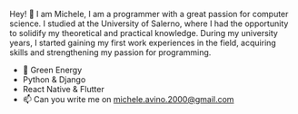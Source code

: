 Hey! 👋 I am Michele, I am a programmer with a great passion for computer science. I studied at the University of Salerno, where I had the opportunity to solidify my theoretical and practical knowledge. During my university years, I started gaining my first work experiences in the field, acquiring skills and strengthening my passion for programming.

- 👀 Green Energy
- Python & Django
- React Native & Flutter
- 📫 Can you write me on michele.avino.2000@gmail.com
